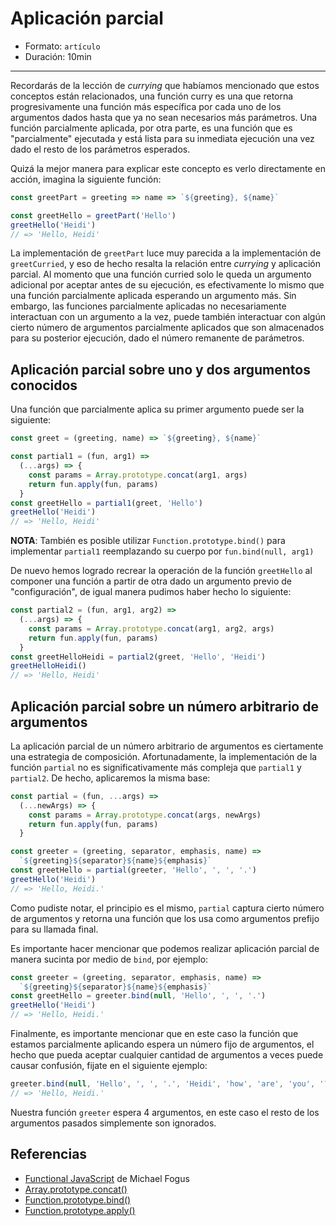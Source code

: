 # Aplicación parcial

* Formato: `artículo`
* Duración: 10min

***

Recordarás de la lección de _currying_ que habíamos mencionado que estos
conceptos están relacionados, una función curry es una que retorna
progresivamente una función más específica por cada uno de los argumentos dados
hasta que ya no sean necesarios más parámetros. Una función parcialmente
aplicada, por otra parte, es una función que es "parcialmente" ejecutada y está
lista para su inmediata ejecución una vez dado el resto de los parámetros
esperados.

Quizá la mejor manera para explicar este concepto es verlo directamente en
acción, imagina la siguiente función:

```javascript
const greetPart = greeting => name => `${greeting}, ${name}`

const greetHello = greetPart('Hello')
greetHello('Heidi')
// => 'Hello, Heidi'
```

La implementación de `greetPart` luce muy parecida a la implementación de
`greetCurried`, y eso de hecho resalta la relación entre _currying_ y
aplicación parcial. Al momento que una función curried solo le queda un
argumento adicional por aceptar antes de su ejecución, es efectivamente lo
mismo que una función parcialmente aplicada esperando un argumento más. Sin
embargo, las funciones parcialmente aplicadas no necesariamente interactuan con
un argumento a la vez, puede también interactuar con algún cierto número de
argumentos parcialmente aplicados que son almacenados para su posterior
ejecución, dado el número remanente de parámetros.

## Aplicación parcial sobre uno y dos argumentos conocidos

Una función que parcialmente aplica su primer argumento puede ser la siguiente:

```javascript
const greet = (greeting, name) => `${greeting}, ${name}`

const partial1 = (fun, arg1) =>
  (...args) => {
    const params = Array.prototype.concat(arg1, args)
    return fun.apply(fun, params)
  }
const greetHello = partial1(greet, 'Hello')
greetHello('Heidi')
// => 'Hello, Heidi'
```

**NOTA**: También es posible utilizar `Function.prototype.bind()` para
implementar `partial1` reemplazando su cuerpo por `fun.bind(null, arg1)`

De nuevo hemos logrado recrear la operación de la función `greetHello` al
componer una función a partir de otra dado un argumento previo de
"configuración", de igual manera pudimos haber hecho lo siguiente:

```javascript
const partial2 = (fun, arg1, arg2) =>
  (...args) => {
    const params = Array.prototype.concat(arg1, arg2, args)
    return fun.apply(fun, params)
  }
const greetHelloHeidi = partial2(greet, 'Hello', 'Heidi')
greetHelloHeidi()
// => 'Hello, Heidi'
```

## Aplicación parcial sobre un número arbitrario de argumentos

La aplicación parcial de un número arbitrario de argumentos es ciertamente una
estrategia de composición. Afortunadamente, la implementación de la función
`partial` no es significativamente más compleja que `partial1` y `partial2`. De
hecho, aplicaremos la misma base:

```javascript
const partial = (fun, ...args) =>
  (...newArgs) => {
    const params = Array.prototype.concat(args, newArgs)
    return fun.apply(fun, params)
  }

const greeter = (greeting, separator, emphasis, name) =>
  `${greeting}${separator}${name}${emphasis}`
const greetHello = partial(greeter, 'Hello', ', ', '.')
greetHello('Heidi')
// => 'Hello, Heidi.'
```

Como pudiste notar, el principio es el mismo, `partial` captura cierto número
de argumentos y retorna una función que los usa como argumentos prefijo para su
llamada final.

Es importante hacer mencionar que podemos realizar aplicación parcial de manera
sucinta por medio de `bind`, por ejemplo:

```javascript
const greeter = (greeting, separator, emphasis, name) =>
  `${greeting}${separator}${name}${emphasis}`
const greetHello = greeter.bind(null, 'Hello', ', ', '.')
greetHello('Heidi')
// => 'Hello, Heidi.'
```

Finalmente, es importante mencionar que en este caso la función que estamos
parcialmente aplicando espera un número fijo de argumentos, el hecho que pueda
aceptar cualquier cantidad de argumentos a veces puede causar confusión, fijate
en el siguiente ejemplo:

```javascript
greeter.bind(null, 'Hello', ', ', '.', 'Heidi', 'how', 'are', 'you', '?')()
// => 'Hello, Heidi.'
```

Nuestra función `greeter` espera 4 argumentos, en este caso el resto de los
argumentos pasados simplemente son ignorados.

## Referencias

* [Functional JavaScript](http://shop.oreilly.com/product/0636920028857.do) de
  Michael Fogus
* [Array.prototype.concat()](https://developer.mozilla.org/en-US/docs/Web/JavaScript/Reference/Global_Objects/Array/concat)
* [Function.prototype.bind()](https://developer.mozilla.org/en-US/docs/Web/JavaScript/Reference/Global_Objects/Function/bind)
* [Function.prototype.apply()](https://developer.mozilla.org/en-US/docs/Web/JavaScript/Reference/Global_Objects/Function/apply)
